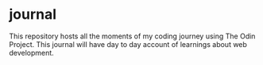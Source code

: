 # journal
This repository hosts all the moments of my coding journey using The Odin Project. This journal will have day to day account of learnings about web development.
